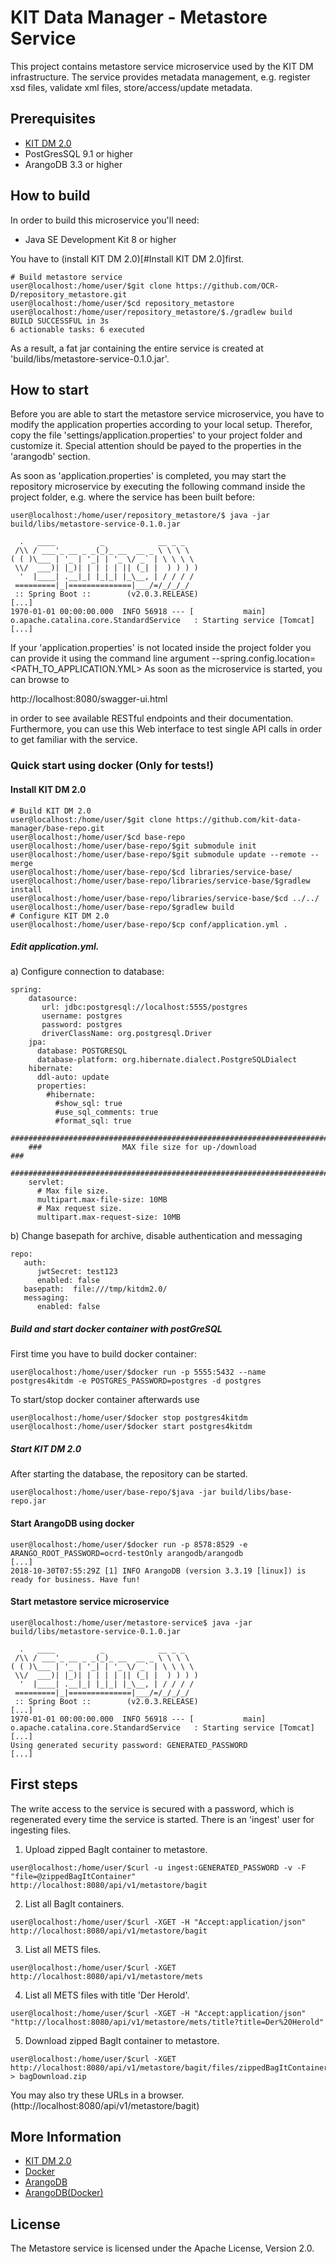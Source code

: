 # KIT Data Manager - Metastore Service

This project contains metastore service microservice used by the KIT DM infrastructure. The service provides
metadata management, e.g. register xsd files, validate xml files, store/access/update metadata.

## Prerequisites
- [KIT DM 2.0](https://github.com/kit-data-manager/base-repo.git) 
- PostGresSQL 9.1 or higher
- ArangoDB 3.3 or higher

## How to build

In order to build this microservice you'll need:

* Java SE Development Kit 8 or higher

You have to (install KIT DM 2.0)[#Install KIT DM 2.0]first.
```bash=bash
# Build metastore service
user@localhost:/home/user/$git clone https://github.com/OCR-D/repository_metastore.git
user@localhost:/home/user/$cd repository_metastore
user@localhost:/home/user/repository_metastore/$./gradlew build
BUILD SUCCESSFUL in 3s
6 actionable tasks: 6 executed
```

As a result, a fat jar containing the entire service is created at 'build/libs/metastore-service-0.1.0.jar'.


## How to start

Before you are able to start the metastore service microservice, you have to modify the application properties according to your local setup. 
Therefor, copy the file 'settings/application.properties' to your project folder and customize it. Special attention should be payed to the
properties in the 'arangodb' section. 


As soon as 'application.properties' is completed, you may start the repository microservice by executing the following command inside the project folder, 
e.g. where the service has been built before:

```bash=bash
user@localhost:/home/user/repository_metastore/$ java -jar build/libs/metastore-service-0.1.0.jar

  .   ____          _            __ _ _
 /\\ / ___'_ __ _ _(_)_ __  __ _ \ \ \ \
( ( )\___ | '_ | '_| | '_ \/ _` | \ \ \ \
 \\/  ___)| |_)| | | | | || (_| |  ) ) ) )
  '  |____| .__|_| |_|_| |_\__, | / / / /
 =========|_|==============|___/=/_/_/_/
 :: Spring Boot ::        (v2.0.3.RELEASE)
[...]
1970-01-01 00:00:00.000  INFO 56918 --- [           main] o.apache.catalina.core.StandardService   : Starting service [Tomcat]
[...]
```

If your 'application.properties' is not located inside the project folder you can provide it using the command line argument --spring.config.location=<PATH_TO_APPLICATION.YML>
As soon as the microservice is started, you can browse to 

http://localhost:8080/swagger-ui.html

in order to see available RESTful endpoints and their documentation. Furthermore, you can use this Web interface to test single API calls in order to get familiar with the service.

### Quick start using docker (Only for tests!)
#### Install KIT DM 2.0 
```bash=bash
# Build KIT DM 2.0
user@localhost:/home/user/$git clone https://github.com/kit-data-manager/base-repo.git
user@localhost:/home/user/$cd base-repo
user@localhost:/home/user/base-repo/$git submodule init
user@localhost:/home/user/base-repo/$git submodule update --remote --merge 
user@localhost:/home/user/base-repo/$cd libraries/service-base/
user@localhost:/home/user/base-repo/libraries/service-base/$gradlew install
user@localhost:/home/user/base-repo/libraries/service-base/$cd ../../
user@localhost:/home/user/base-repo/$gradlew build
# Configure KIT DM 2.0
user@localhost:/home/user/base-repo/$cp conf/application.yml .
```
##### Edit application.yml.
a) Configure connection to database:
```
spring:
    datasource:
       url: jdbc:postgresql://localhost:5555/postgres
       username: postgres
       password: postgres
       driverClassName: org.postgresql.Driver
    jpa:
      database: POSTGRESQL
      database-platform: org.hibernate.dialect.PostgreSQLDialect
    hibernate:
      ddl-auto: update
      properties:
        #hibernate:
          #show_sql: true
          #use_sql_comments: true
          #format_sql: true
    ###########################################################################
    ###                  MAX file size for up-/download                     ###
    ###########################################################################
    servlet:
      # Max file size.   
      multipart.max-file-size: 10MB
      # Max request size.
      multipart.max-request-size: 10MB
```      
b) Change basepath for archive, disable authentication and messaging
```
repo:
   auth:
      jwtSecret: test123
      enabled: false
   basepath:  file:///tmp/kitdm2.0/ 
   messaging:
      enabled: false 
```
##### Build and start docker container with postGreSQL
First time you have to build docker container:
```bash=bash
user@localhost:/home/user/$docker run -p 5555:5432 --name postgres4kitdm -e POSTGRES_PASSWORD=postgres -d postgres
```
To start/stop docker container afterwards use
```bash=bash
user@localhost:/home/user/$docker stop postgres4kitdm
user@localhost:/home/user/$docker start postgres4kitdm
```
##### Start KIT DM 2.0
After starting the database, the repository can be started.
```bash=bash
user@localhost:/home/user/base-repo/$java -jar build/libs/base-repo.jar 
```
#### Start ArangoDB using docker

```bash=bash
user@localhost:/home/user/$docker run -p 8578:8529 -e ARANGO_ROOT_PASSWORD=ocrd-testOnly arangodb/arangodb
[...]
2018-10-30T07:55:29Z [1] INFO ArangoDB (version 3.3.19 [linux]) is ready for business. Have fun!
```
#### Start metastore service microservice

```bash=
user@localhost:/home/user/metastore-service$ java -jar build/libs/metastore-service-0.1.0.jar

  .   ____          _            __ _ _
 /\\ / ___'_ __ _ _(_)_ __  __ _ \ \ \ \
( ( )\___ | '_ | '_| | '_ \/ _` | \ \ \ \
 \\/  ___)| |_)| | | | | || (_| |  ) ) ) )
  '  |____| .__|_| |_|_| |_\__, | / / / /
 =========|_|==============|___/=/_/_/_/
 :: Spring Boot ::        (v2.0.3.RELEASE)
[...]
1970-01-01 00:00:00.000  INFO 56918 --- [           main] o.apache.catalina.core.StandardService   : Starting service [Tomcat]
[...]
Using generated security password: GENERATED_PASSWORD
[...]
```
## First steps
The write access to the service is secured with a password, which is regenerated every time the service is started. There is an 'ingest' user for ingesting files.
1. Upload zipped BagIt container to metastore.
```bash=bash
user@localhost:/home/user/$curl -u ingest:GENERATED_PASSWORD -v -F "file=@zippedBagItContainer" http://localhost:8080/api/v1/metastore/bagit 
```
2. List all BagIt containers.
```bash=bash
user@localhost:/home/user/$curl -XGET -H "Accept:application/json"  http://localhost:8080/api/v1/metastore/bagit 
```
3. List all METS files.
```bash=bash
user@localhost:/home/user/$curl -XGET http://localhost:8080/api/v1/metastore/mets
```
4. List all METS files with title 'Der Herold'.
```bash=bash
user@localhost:/home/user/$curl -XGET -H "Accept:application/json" "http://localhost:8080/api/v1/metastore/mets/title?title=Der%20Herold"
```
5. Download zipped BagIt container to metastore.
```bash=bash
user@localhost:/home/user/$curl -XGET http://localhost:8080/api/v1/metastore/bagit/files/zippedBagItContainer > bagDownload.zip
```
You may also try these URLs in a browser. (http://localhost:8080/api/v1/metastore/bagit)


## More Information

* [KIT DM 2.0](https://github.com/kit-data-manager/base-repo.git)
* [Docker](https://www.docker.com/)
* [ArangoDB](https://www.arangodb.com/)
* [ArangoDB(Docker)](https://hub.docker.com/r/arangodb/arangodb/)

## License

The Metastore service is licensed under the Apache License, Version 2.0.